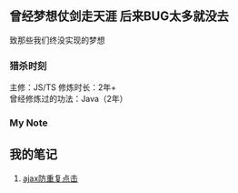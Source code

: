 ## 曾经梦想仗剑走天涯 后来BUG太多就没去  
致那些我们终没实现的梦想

### 猎杀时刻  
主修：JS/TS
修炼时长：2年+  
曾经修炼过的功法：Java（2年）  

### My Note  
我的笔记   
---  
1. [ajax防重复点击](/note/interceptors)  
